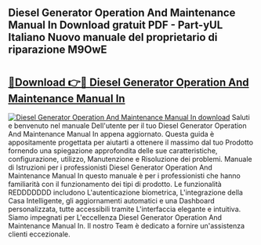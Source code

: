 ## Diesel Generator Operation And Maintenance Manual In Download gratuit PDF - Part-yUL Italiano Nuovo manuale del proprietario di riparazione M9OwE

# <h2><a href="http://dfbezl.blite.top/?on=Diesel+Generator+Operation+And+Maintenance+Manual+In">🔗Download 👉🔴 Diesel Generator Operation And Maintenance Manual In</a></h2>

[![Diesel Generator Operation And Maintenance Manual In download](https://i.imgur.com/lujVjoI.png)](http://dfbezl.blite.top/?on=Diesel+Generator+Operation+And+Maintenance+Manual+In)
Saluti e benvenuto nel manuale Dell'utente per il tuo Diesel Generator Operation And Maintenance Manual In appena aggiornato. Questa guida è appositamente progettata per aiutarti a ottenere il massimo dal tuo Prodotto fornendo una spiegazione approfondita delle sue caratteristiche, configurazione, utilizzo, Manutenzione e Risoluzione dei problemi. Manuale di Istruzioni per i professionisti Diesel Generator Operation And Maintenance Manual In questo manuale è per i professionisti che hanno familiarità con il funzionamento dei tipi di prodotto. Le funzionalità REDDDDDDD includono L'autenticazione biometrica, L'integrazione della Casa Intelligente, gli aggiornamenti automatici e una Dashboard personalizzata, tutte accessibili tramite L'interfaccia elegante e intuitiva. Siamo impegnati per L'eccellenza Diesel Generator Operation And Maintenance Manual In. Il nostro Team è dedicato a fornire un'assistenza clienti eccezionale.
